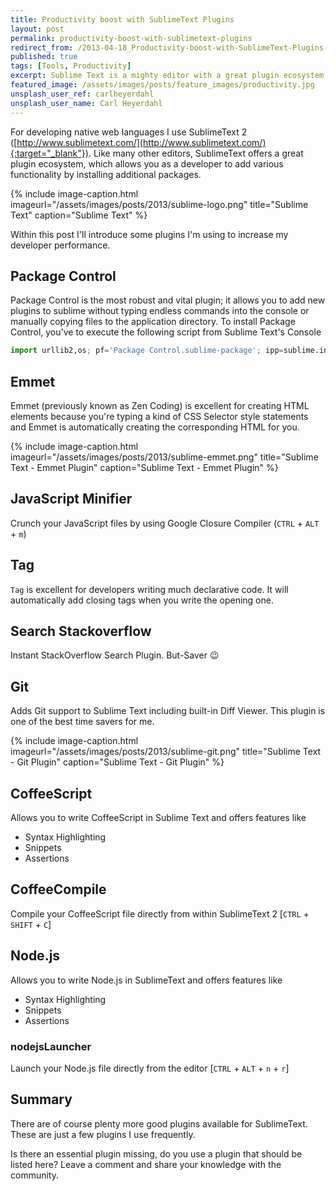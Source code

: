 ```yaml
---
title: Productivity boost with SublimeText Plugins
layout: post
permalink: productivity-boost-with-sublimetext-plugins
redirect_from: /2013-04-18_Productivity-boost-with-SublimeText-Plugins-6873d0e54219
published: true
tags: [Tools, Productivity]
excerpt: Sublime Text is a mighty editor with a great plugin ecosystem. In this article, I'll share my minimal, fast and yet powerful Sublime text plugin combination.
featured_image: /assets/images/posts/feature_images/productivity.jpg
unsplash_user_ref: carlheyerdahl
unsplash_user_name: Carl Heyerdahl
---
```


For developing native web languages I use SublimeText 2 ([http://www.sublimetext.com/](http://www.sublimetext.com/){:target="_blank"}). Like many other editors, SublimeText offers a great plugin ecosystem, which allows you as a developer to add various functionality by installing additional packages.

{% include image-caption.html imageurl="/assets/images/posts/2013/sublime-logo.png"
title="Sublime Text" caption="Sublime Text" %}

Within this post I'll introduce some plugins I'm using to increase my developer performance.

## Package Control

Package Control is the most robust and vital plugin; it allows you to add new plugins to sublime without typing endless commands into the console or manually copying files to the application directory. To install Package Control, you've to execute the following script from Sublime Text's Console

```python
import urllib2,os; pf='Package Control.sublime-package'; ipp=sublime.installed_packages_path(); os.makedirs(ipp) if not os.path.exists(ipp) else None; urllib2.install_opener(urllib2.build_opener(urllib2.ProxyHandler())); open(os.path.join(ipp,pf),'wb').write(urllib2.urlopen( 'http://sublime.wbond.net/'+pf.replace(' ','%20')).read()); print 'Please restart Sublime Text to finish installation'

```

## Emmet

Emmet (previously known as Zen Coding) is excellent for creating HTML elements because you're typing a kind of CSS Selector style statements and Emmet is automatically creating the corresponding HTML for you.

{% include image-caption.html imageurl="/assets/images/posts/2013/sublime-emmet.png"
title="Sublime Text - Emmet Plugin" caption="Sublime Text - Emmet Plugin" %}

## JavaScript Minifier

Crunch your JavaScript files by using Google Closure Compiler (`CTRL` + `ALT` + `m`)

## Tag

`Tag` is excellent for developers writing much declarative code. It will automatically add closing tags when you write the opening one.

## Search Stackoverflow

Instant StackOverflow Search Plugin. But-Saver 😉

## Git

Adds Git support to Sublime Text including built-in Diff Viewer. This plugin is one of the best time savers for me.

{% include image-caption.html imageurl="/assets/images/posts/2013/sublime-git.png"
title="Sublime Text - Git Plugin" caption="Sublime Text - Git Plugin" %}

## CoffeeScript

Allows you to write CoffeeScript in Sublime Text and offers features like

- Syntax Highlighting
- Snippets
- Assertions

## CoffeeCompile

Compile your CoffeeScript file directly from within SublimeText 2 [`CTRL` + `SHIFT` + `C`]

## Node.js

Allows you to write Node.js in SublimeText and offers features like

- Syntax Highlighting
- Snippets
- Assertions

### nodejsLauncher

Launch your Node.js file directly from the editor [`CTRL` + `ALT` + `n` + `r`]

## Summary

There are of course plenty more good plugins available for SublimeText. These are just a few plugins I use frequently.

Is there an essential plugin missing, do you use a plugin that should be listed here? Leave a comment and share your knowledge with the community.



